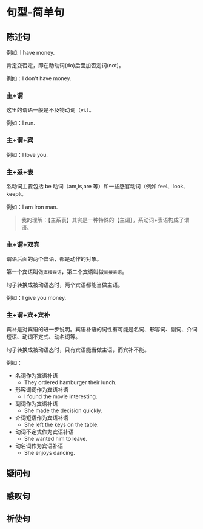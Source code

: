 # 句型-简单句

## 陈述句

例如: I have money.

肯定变否定，即在助动词(do)后面加否定词(not)。

例如：I don't have money.

### 主+谓

这里的谓语一般是不及物动词（vi.）。

例如：I run.

### 主+谓+宾

例如：I love you.

### 主+系+表

系动词主要包括 be 动词（am,is,are 等）和一些感官动词（例如 feel、look、keep）。

例如：I am Iron man.

> 我的理解：【主系表】其实是一种特殊的【主谓】，系动词+表语构成了谓语。

### 主+谓+双宾

谓语后面的两个宾语，都是动作的对象。

第一个宾语叫做`直接宾语`，第二个宾语叫做`间接宾语`。

句子转换成被动语态时，两个宾语都能当做主语。

例如：I give you money.

### 主+谓+宾+宾补

宾补是对宾语的进一步说明。宾语补语的词性有可能是名词、形容词、副词、介词短语、动词不定式、动名词等。

句子转换成被动语态时，只有宾语能当做主语，而宾补不能。

例如：

- 名词作为宾语补语
  - They ordered hamburger their lunch.
- 形容词词作为宾语补语
  - I found the movie interesting.
- 副词作为宾语补语
  - She made the decision quickly.
- 介词短语作为宾语补语
  - She left the keys on the table.
- 动词不定式作为宾语补语
  - She wanted him to leave.
- 动名词作为宾语补语
  - She enjoys dancing.


## 疑问句

## 感叹句

## 祈使句
